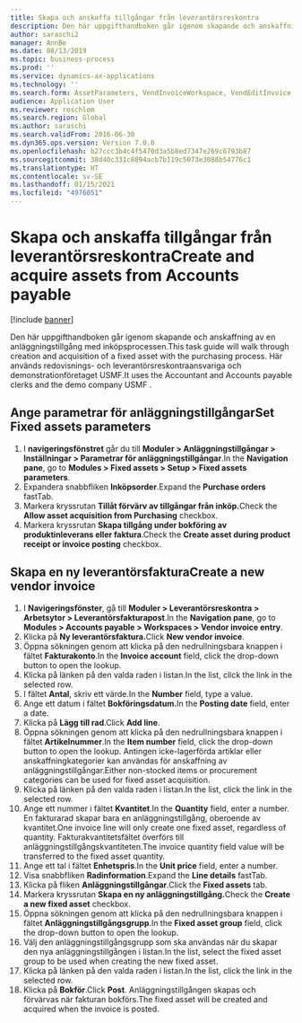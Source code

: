 ```yaml
---
title: Skapa och anskaffa tillgångar från leverantörsreskontra
description: Den här uppgifthandboken går igenom skapande och anskaffning av en anläggningstillgång med inköpsprocessen.
author: saraschi2
manager: AnnBe
ms.date: 08/13/2019
ms.topic: business-process
ms.prod: ''
ms.service: dynamics-ax-applications
ms.technology: ''
ms.search.form: AssetParameters, VendInvoiceWorkspace, VendEditInvoice, VendTableLookup, InventItemIdLookupSimple, AssetTable
audience: Application User
ms.reviewer: roschlom
ms.search.region: Global
ms.author: saraschi
ms.search.validFrom: 2016-06-30
ms.dyn365.ops.version: Version 7.0.0
ms.openlocfilehash: b27ccc3b4c4f5470d3a5b8ed7347e269c6793b87
ms.sourcegitcommit: 38d40c331c8894acb7b119c5073e3088b54776c1
ms.translationtype: HT
ms.contentlocale: sv-SE
ms.lasthandoff: 01/15/2021
ms.locfileid: "4976051"
---
```

# <a name="create-and-acquire-assets-from-accounts-payable"></a><span data-ttu-id="30321-103">Skapa och anskaffa tillgångar från leverantörsreskontra</span><span class="sxs-lookup"><span data-stu-id="30321-103">Create and acquire assets from Accounts payable</span></span>

[!include [banner](../../includes/banner.md)]

<span data-ttu-id="30321-104">Den här uppgifthandboken går igenom skapande och anskaffning av en anläggningstillgång med inköpsprocessen.</span><span class="sxs-lookup"><span data-stu-id="30321-104">This task guide will walk through creation and acquisition of a fixed asset with the purchasing process.</span></span>  <span data-ttu-id="30321-105">Här används redovisnings- och leverantörsreskontraansvariga och demonstrationföretaget USMF.</span><span class="sxs-lookup"><span data-stu-id="30321-105">It uses the Accountant and Accounts payable clerks and the demo company USMF .</span></span>


## <a name="set-fixed-assets-parameters"></a><span data-ttu-id="30321-106">Ange parametrar för anläggningstillgångar</span><span class="sxs-lookup"><span data-stu-id="30321-106">Set Fixed assets parameters</span></span>
1. <span data-ttu-id="30321-107">I **navigeringsfönstret** går du till **Moduler > Anläggningstillgångar > Inställningar > Parametrar för anläggningstillgångar**.</span><span class="sxs-lookup"><span data-stu-id="30321-107">In the **Navigation pane**, go to **Modules > Fixed assets > Setup > Fixed assets parameters**.</span></span>
2. <span data-ttu-id="30321-108">Expandera snabbfliken **Inköpsorder**.</span><span class="sxs-lookup"><span data-stu-id="30321-108">Expand the **Purchase orders** fastTab.</span></span>
3. <span data-ttu-id="30321-109">Markera kryssrutan **Tillåt förvärv av tillgångar från inköp.**</span><span class="sxs-lookup"><span data-stu-id="30321-109">Check the **Allow asset acquisition from Purchasing** checkbox.</span></span>
4. <span data-ttu-id="30321-110">Markera kryssrutan **Skapa tillgång under bokföring av produktinleverans eller faktura**.</span><span class="sxs-lookup"><span data-stu-id="30321-110">Check the **Create asset during product receipt or invoice posting** checkbox.</span></span>

## <a name="create-a-new-vendor-invoice"></a><span data-ttu-id="30321-111">Skapa en ny leverantörsfaktura</span><span class="sxs-lookup"><span data-stu-id="30321-111">Create a new vendor invoice</span></span>
1. <span data-ttu-id="30321-112">I **Navigeringsfönster**, gå till **Moduler > Leverantörsreskontra > Arbetsytor > Leverantörsfakturapost**.</span><span class="sxs-lookup"><span data-stu-id="30321-112">In the **Navigation pane**, go to **Modules > Accounts payable > Workspaces > Vendor invoice entry**.</span></span>
2. <span data-ttu-id="30321-113">Klicka på **Ny leverantörsfaktura.**</span><span class="sxs-lookup"><span data-stu-id="30321-113">Click **New vendor invoice**.</span></span>
3. <span data-ttu-id="30321-114">Öppna sökningen genom att klicka på den nedrullningsbara knappen i fältet **Fakturakonto**.</span><span class="sxs-lookup"><span data-stu-id="30321-114">In the **Invoice account** field, click the drop-down button to open the lookup.</span></span>
4. <span data-ttu-id="30321-115">Klicka på länken på den valda raden i listan.</span><span class="sxs-lookup"><span data-stu-id="30321-115">In the list, click the link in the selected row.</span></span>
5. <span data-ttu-id="30321-116">I fältet **Antal**, skriv ett värde.</span><span class="sxs-lookup"><span data-stu-id="30321-116">In the **Number** field, type a value.</span></span>
6. <span data-ttu-id="30321-117">Ange ett datum i fältet **Bokföringsdatum.**</span><span class="sxs-lookup"><span data-stu-id="30321-117">In the **Posting date** field, enter a date.</span></span>
7. <span data-ttu-id="30321-118">Klicka på **Lägg till rad**.</span><span class="sxs-lookup"><span data-stu-id="30321-118">Click **Add line**.</span></span>
8. <span data-ttu-id="30321-119">Öppna sökningen genom att klicka på den nedrullningsbara knappen i fältet **Artikelnummer**.</span><span class="sxs-lookup"><span data-stu-id="30321-119">In the **Item number** field, click the drop-down button to open the lookup.</span></span> <span data-ttu-id="30321-120">Antingen icke-lagerförda artiklar eller anskaffningkategorier kan användas för anskaffning av anläggningstillgångar.</span><span class="sxs-lookup"><span data-stu-id="30321-120">Either non-stocked items or procurement categories can be used for fixed asset acquisition.</span></span>  
9. <span data-ttu-id="30321-121">Klicka på länken på den valda raden i listan.</span><span class="sxs-lookup"><span data-stu-id="30321-121">In the list, click the link in the selected row.</span></span>
10. <span data-ttu-id="30321-122">Ange ett nummer i fältet **Kvantitet**.</span><span class="sxs-lookup"><span data-stu-id="30321-122">In the **Quantity** field, enter a number.</span></span> <span data-ttu-id="30321-123">En fakturarad skapar bara en anläggningstillgång, oberoende av kvantitet.</span><span class="sxs-lookup"><span data-stu-id="30321-123">One invoice line will only create one fixed asset, regardless of quantity.</span></span> <span data-ttu-id="30321-124">Fakturakvantitetsfältet överförs till anläggningstillgångskvantiteten.</span><span class="sxs-lookup"><span data-stu-id="30321-124">The invoice quantity field value will be transferred to the fixed asset quantity.</span></span>  
11. <span data-ttu-id="30321-125">Ange ett tal i fältet **Enhetspris**.</span><span class="sxs-lookup"><span data-stu-id="30321-125">In the **Unit price** field, enter a number.</span></span>
12. <span data-ttu-id="30321-126">Visa snabbfliken **Radinformation**.</span><span class="sxs-lookup"><span data-stu-id="30321-126">Expand the **Line details** fastTab.</span></span>
13. <span data-ttu-id="30321-127">Klicka på fliken **Anläggningstillgångar**.</span><span class="sxs-lookup"><span data-stu-id="30321-127">Click the **Fixed assets** tab.</span></span>
14. <span data-ttu-id="30321-128">Markera kryssrutan **Skapa en ny anläggningstillgång.**</span><span class="sxs-lookup"><span data-stu-id="30321-128">Check the **Create a new fixed asset** checkbox.</span></span>
15. <span data-ttu-id="30321-129">Öppna sökningen genom att klicka på den nedrullningsbara knappen i fältet **Anläggningstillgångsgrupp**.</span><span class="sxs-lookup"><span data-stu-id="30321-129">In the **Fixed asset group** field, click the drop-down button to open the lookup.</span></span>
16. <span data-ttu-id="30321-130">Välj den anläggningstillgångsgrupp som ska användas när du skapar den nya anläggningstillgången i listan.</span><span class="sxs-lookup"><span data-stu-id="30321-130">In the list, select the fixed asset group to be used when creating the new fixed asset.</span></span>
17. <span data-ttu-id="30321-131">Klicka på länken på den valda raden i listan.</span><span class="sxs-lookup"><span data-stu-id="30321-131">In the list, click the link in the selected row.</span></span>
18. <span data-ttu-id="30321-132">Klicka på **Bokför**.</span><span class="sxs-lookup"><span data-stu-id="30321-132">Click **Post**.</span></span> <span data-ttu-id="30321-133">Anläggningstillgången skapas och förvärvas när fakturan bokförs.</span><span class="sxs-lookup"><span data-stu-id="30321-133">The fixed asset will be created and acquired when the invoice is posted.</span></span>  

